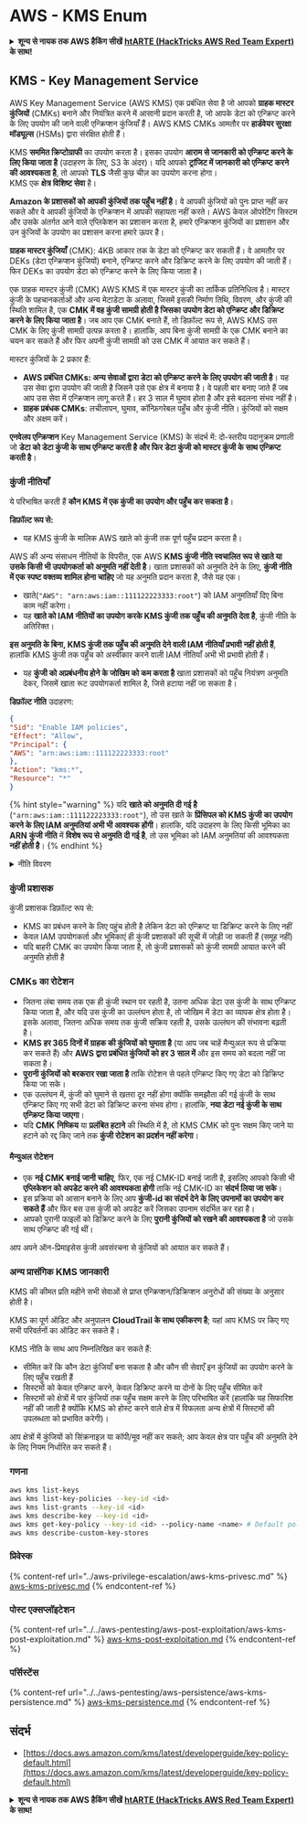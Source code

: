 # AWS - KMS Enum

<details>

<summary><strong>शून्य से नायक तक AWS हैकिंग सीखें</strong> <a href="https://training.hacktricks.xyz/courses/arte"><strong>htARTE (HackTricks AWS Red Team Expert)</strong></a><strong> के साथ!</strong></summary>

HackTricks का समर्थन करने के अन्य तरीके:

* यदि आप चाहते हैं कि आपकी **कंपनी का विज्ञापन HackTricks में दिखाई दे** या **HackTricks को PDF में डाउनलोड करें**, तो [**सब्सक्रिप्शन प्लान्स**](https://github.com/sponsors/carlospolop) देखें!
* [**आधिकारिक PEASS & HackTricks स्वैग**](https://peass.creator-spring.com) प्राप्त करें
* [**The PEASS Family**](https://opensea.io/collection/the-peass-family) की खोज करें, हमारा विशेष [**NFTs**](https://opensea.io/collection/the-peass-family) संग्रह
* 💬 [**Discord समूह**](https://discord.gg/hRep4RUj7f) में **शामिल हों** या [**telegram समूह**](https://t.me/peass) या **Twitter** पर मुझे 🐦 [**@carlospolopm**](https://twitter.com/carlospolopm) **का अनुसरण करें**.
* **HackTricks** के [**github repos**](https://github.com/carlospolop/hacktricks) और [**HackTricks Cloud**](https://github.com/carlospolop/hacktricks-cloud) में PRs सबमिट करके अपनी हैकिंग ट्रिक्स साझा करें.

</details>

## KMS - Key Management Service

AWS Key Management Service (AWS KMS) एक प्रबंधित सेवा है जो आपको **ग्राहक मास्टर कुंजियों** (CMKs) बनाने और नियंत्रित करने में आसानी प्रदान करती है, जो आपके डेटा को एन्क्रिप्ट करने के लिए उपयोग की जाने वाली एन्क्रिप्शन कुंजियाँ हैं। AWS KMS CMKs आमतौर पर **हार्डवेयर सुरक्षा मॉड्यूल्स** (HSMs) द्वारा संरक्षित होती हैं।

KMS **सममित क्रिप्टोग्राफी** का उपयोग करता है। इसका उपयोग **आराम से जानकारी को एन्क्रिप्ट करने के लिए किया जाता है** (उदाहरण के लिए, S3 के अंदर)। यदि आपको **ट्रांजिट में जानकारी को एन्क्रिप्ट करने की आवश्यकता है**, तो आपको **TLS** जैसी कुछ चीज़ का उपयोग करना होगा।\
KMS एक **क्षेत्र विशिष्ट सेवा** है।

**Amazon के प्रशासकों को आपकी कुंजियों तक पहुँच नहीं है**। वे आपकी कुंजियों को पुनः प्राप्त नहीं कर सकते और वे आपकी कुंजियों के एन्क्रिप्शन में आपकी सहायता नहीं करते। AWS केवल ऑपरेटिंग सिस्टम और उसके अंतर्गत आने वाले एप्लिकेशन का प्रशासन करता है, हमारे एन्क्रिप्शन कुंजियों का प्रशासन और उन कुंजियों के उपयोग का प्रशासन करना हमारे ऊपर है।

**ग्राहक मास्टर कुंजियाँ** (CMK): 4KB आकार तक के डेटा को एन्क्रिप्ट कर सकती हैं। वे आमतौर पर DEKs (डेटा एन्क्रिप्शन कुंजियों) बनाने, एन्क्रिप्ट करने और डिक्रिप्ट करने के लिए उपयोग की जाती हैं। फिर DEKs का उपयोग डेटा को एन्क्रिप्ट करने के लिए किया जाता है।

एक ग्राहक मास्टर कुंजी (CMK) AWS KMS में एक मास्टर कुंजी का तार्किक प्रतिनिधित्व है। मास्टर कुंजी के पहचानकर्ताओं और अन्य मेटाडेटा के अलावा, जिसमें इसकी निर्माण तिथि, विवरण, और कुंजी की स्थिति शामिल है, एक **CMK में वह कुंजी सामग्री होती है जिसका उपयोग डेटा को एन्क्रिप्ट और डिक्रिप्ट करने के लिए किया जाता है**। जब आप एक CMK बनाते हैं, तो डिफ़ॉल्ट रूप से, AWS KMS उस CMK के लिए कुंजी सामग्री उत्पन्न करता है। हालांकि, आप बिना कुंजी सामग्री के एक CMK बनाने का चयन कर सकते हैं और फिर अपनी कुंजी सामग्री को उस CMK में आयात कर सकते हैं।

मास्टर कुंजियों के 2 प्रकार हैं:

* **AWS प्रबंधित CMKs: अन्य सेवाओं द्वारा डेटा को एन्क्रिप्ट करने के लिए उपयोग की जाती है**। यह उस सेवा द्वारा उपयोग की जाती है जिसने उसे एक क्षेत्र में बनाया है। वे पहली बार बनाए जाते हैं जब आप उस सेवा में एन्क्रिप्शन लागू करते हैं। हर 3 साल में घुमाव होता है और इसे बदलना संभव नहीं है।
* **ग्राहक प्रबंधक CMKs**: लचीलापन, घुमाव, कॉन्फ़िगरेबल पहुँच और कुंजी नीति। कुंजियों को सक्षम और अक्षम करें।

**एनवेलप एन्क्रिप्शन** Key Management Service (KMS) के संदर्भ में: दो-स्तरीय पदानुक्रम प्रणाली जो **डेटा को डेटा कुंजी के साथ एन्क्रिप्ट करती है और फिर डेटा कुंजी को मास्टर कुंजी के साथ एन्क्रिप्ट करती है**।

### कुंजी नीतियाँ

ये परिभाषित करती हैं **कौन KMS में एक कुंजी का उपयोग और पहुँच कर सकता है**।

**डिफ़ॉल्ट रूप से:**

*   यह KMS कुंजी के मालिक AWS खाते को कुंजी तक पूर्ण पहुँच प्रदान करता है।

AWS की अन्य संसाधन नीतियों के विपरीत, एक AWS **KMS कुंजी नीति स्वचालित रूप से खाते या उसके किसी भी उपयोगकर्ता को अनुमति नहीं देती है**। खाता प्रशासकों को अनुमति देने के लिए, **कुंजी नीति में एक स्पष्ट वक्तव्य शामिल होना चाहिए** जो यह अनुमति प्रदान करता है, जैसे यह एक।

* खाते(`"AWS": "arn:aws:iam::111122223333:root"`) को IAM अनुमतियाँ दिए बिना काम नहीं करेगा।
*   यह **खाते को IAM नीतियों का उपयोग करके KMS कुंजी तक पहुँच की अनुमति देता है**, कुंजी नीति के अतिरिक्त।

**इस अनुमति के बिना, KMS कुंजी तक पहुँच की अनुमति देने वाली IAM नीतियाँ प्रभावी नहीं होती हैं**, हालांकि KMS कुंजी तक पहुँच को अस्वीकार करने वाली IAM नीतियाँ अभी भी प्रभावी होती हैं।
* यह **कुंजी को अप्रबंधनीय होने के जोखिम को कम करता है** खाता प्रशासकों को पहुँच नियंत्रण अनुमति देकर, जिसमें खाता रूट उपयोगकर्ता शामिल है, जिसे हटाया नहीं जा सकता है।

**डिफ़ॉल्ट नीति** उदाहरण:
```json
{
"Sid": "Enable IAM policies",
"Effect": "Allow",
"Principal": {
"AWS": "arn:aws:iam::111122223333:root"
},
"Action": "kms:*",
"Resource": "*"
}
```
{% hint style="warning" %}
यदि **खाते को अनुमति दी गई है** (`"arn:aws:iam::111122223333:root"`), तो उस खाते के **प्रिंसिपल को KMS कुंजी का उपयोग करने के लिए IAM अनुमतियां अभी भी आवश्यक होंगी**। हालांकि, यदि उदाहरण के लिए किसी भूमिका का **ARN** **कुंजी नीति** में **विशेष रूप से अनुमति दी गई है**, तो उस भूमिका को IAM अनुमतियां की आवश्यकता **नहीं होती है**।
{% endhint %}

<details>

<summary>नीति विवरण</summary>

नीति की विशेषताएं:

* JSON आधारित दस्तावेज़
* संसाधन --> प्रभावित संसाधन ( "\*" हो सकते हैं)
* क्रिया --> kms:Encrypt, kms:Decrypt, kms:CreateGrant ... (अनुमतियां)
* प्रभाव --> अनुमति/अस्वीकृति
* प्रिंसिपल --> arn प्रभावित
* शर्तें (वैकल्पिक) --> अनुमतियां देने की शर्त

अनुदान:

* आपके AWS खाते के भीतर अन्य AWS प्रिंसिपल को आपकी अनुमतियां सौंपने की अनुमति देता है। आपको उन्हें AWS KMS APIs का उपयोग करके बनाना होगा। CMK पहचानकर्ता, अनुदान प्राप्तकर्ता प्रिंसिपल और आवश्यक संचालन स्तर (Decrypt, Encrypt, GenerateDataKey...) को इंगित किया जा सकता है।
* अनुदान बनाने के बाद एक GrantToken और एक GratID जारी किए जाते हैं

**पहुंच**:

* **कुंजी नीति** के माध्यम से -- यदि यह मौजूद है, तो यह IAM नीति पर **प्राथमिकता** लेता है
* **IAM नीति** के माध्यम से
* **अनुदान** के माध्यम से

</details>

### कुंजी प्रशासक

कुंजी प्रशासक डिफ़ॉल्ट रूप से:

* KMS का प्रबंधन करने के लिए पहुंच होती है लेकिन डेटा को एन्क्रिप्ट या डिक्रिप्ट करने के लिए नहीं
* केवल IAM उपयोगकर्ता और भूमिकाएं ही कुंजी प्रशासकों की सूची में जोड़ी जा सकती हैं (समूह नहीं)
* यदि बाहरी CMK का उपयोग किया जाता है, तो कुंजी प्रशासकों को कुंजी सामग्री आयात करने की अनुमति होती है

### CMKs का रोटेशन

* जितना लंबा समय तक एक ही कुंजी स्थान पर रहती है, उतना अधिक डेटा उस कुंजी के साथ एन्क्रिप्ट किया जाता है, और यदि उस कुंजी का उल्लंघन होता है, तो जोखिम में डेटा का व्यापक क्षेत्र होता है। इसके अलावा, जितना अधिक समय तक कुंजी सक्रिय रहती है, उसके उल्लंघन की संभावना बढ़ती है।
* **KMS हर 365 दिनों में ग्राहक की कुंजियों को घुमाता है** (या आप जब चाहें मैन्युअल रूप से प्रक्रिया कर सकते हैं) और **AWS द्वारा प्रबंधित कुंजियों को हर 3 साल में** और इस समय को बदला नहीं जा सकता है।
* **पुरानी कुंजियों को बरकरार रखा जाता है** ताकि रोटेशन से पहले एन्क्रिप्ट किए गए डेटा को डिक्रिप्ट किया जा सके।
* एक उल्लंघन में, कुंजी को घुमाने से खतरा दूर नहीं होगा क्योंकि समझौता की गई कुंजी के साथ एन्क्रिप्ट किए गए सभी डेटा को डिक्रिप्ट करना संभव होगा। हालांकि, **नया डेटा नई कुंजी के साथ एन्क्रिप्ट किया जाएगा**।
* यदि **CMK** **निष्क्रिय** या **प्रलंबित हटाने** की स्थिति में है, तो KMS CMK को पुनः सक्षम किए जाने या हटाने को रद्द किए जाने तक **कुंजी रोटेशन का प्रदर्शन नहीं करेगा**।

#### मैन्युअल रोटेशन

* एक **नई CMK बनाई जानी चाहिए**, फिर, एक नई CMK-ID बनाई जाती है, इसलिए आपको किसी भी **एप्लिकेशन को अपडेट करने की आवश्यकता होगी** ताकि नई CMK-ID का **संदर्भ लिया जा सके**।
* इस प्रक्रिया को आसान बनाने के लिए आप **कुंजी-id का संदर्भ देने के लिए उपनामों का उपयोग कर सकते हैं** और फिर बस उस कुंजी को अपडेट करें जिसका उपनाम संदर्भित कर रहा है।
* आपको पुरानी फाइलों को डिक्रिप्ट करने के लिए **पुरानी कुंजियों को रखने की आवश्यकता है** जो उसके साथ एन्क्रिप्ट की गई थीं।

आप अपने ऑन-प्रिमाइसेस कुंजी अवसंरचना से कुंजियों को आयात कर सकते हैं।

### अन्य प्रासंगिक KMS जानकारी

KMS की कीमत प्रति महीने सभी सेवाओं से प्राप्त एन्क्रिप्शन/डिक्रिप्शन अनुरोधों की संख्या के अनुसार होती है।

KMS का पूर्ण ऑडिट और अनुपालन **CloudTrail के साथ एकीकरण है**; यहां आप KMS पर किए गए सभी परिवर्तनों का ऑडिट कर सकते हैं।

KMS नीति के साथ आप निम्नलिखित कर सकते हैं:

* सीमित करें कि कौन डेटा कुंजियाँ बना सकता है और कौन सी सेवाएँ इन कुंजियों का उपयोग करने के लिए पहुँच रखती हैं
* सिस्टमों को केवल एन्क्रिप्ट करने, केवल डिक्रिप्ट करने या दोनों के लिए पहुँच सीमित करें
* सिस्टमों को क्षेत्रों में पार कुंजियों तक पहुँच सक्षम करने के लिए परिभाषित करें (हालांकि यह सिफारिश नहीं की जाती है क्योंकि KMS को होस्ट करने वाले क्षेत्र में विफलता अन्य क्षेत्रों में सिस्टमों की उपलब्धता को प्रभावित करेगी)।

आप क्षेत्रों में कुंजियों को सिंक्रनाइज़ या कॉपी/मूव नहीं कर सकते; आप केवल क्षेत्र पार पहुँच की अनुमति देने के लिए नियम निर्धारित कर सकते हैं।

### गणना
```bash
aws kms list-keys
aws kms list-key-policies --key-id <id>
aws kms list-grants --key-id <id>
aws kms describe-key --key-id <id>
aws kms get-key-policy --key-id <id> --policy-name <name> # Default policy name is "default"
aws kms describe-custom-key-stores
```
### प्रिवेस्क

{% content-ref url="../aws-privilege-escalation/aws-kms-privesc.md" %}
[aws-kms-privesc.md](../aws-privilege-escalation/aws-kms-privesc.md)
{% endcontent-ref %}

### पोस्ट एक्सप्लॉइटेशन

{% content-ref url="../../aws-pentesting/aws-post-exploitation/aws-kms-post-exploitation.md" %}
[aws-kms-post-exploitation.md](../../aws-pentesting/aws-post-exploitation/aws-kms-post-exploitation.md)
{% endcontent-ref %}

### पर्सिस्टेंस

{% content-ref url="../../aws-pentesting/aws-persistence/aws-kms-persistence.md" %}
[aws-kms-persistence.md](../../aws-pentesting/aws-persistence/aws-kms-persistence.md)
{% endcontent-ref %}

## संदर्भ

* [https://docs.aws.amazon.com/kms/latest/developerguide/key-policy-default.html](https://docs.aws.amazon.com/kms/latest/developerguide/key-policy-default.html)

<details>

<summary><strong>शून्य से नायक तक AWS हैकिंग सीखें</strong> <a href="https://training.hacktricks.xyz/courses/arte"><strong>htARTE (HackTricks AWS Red Team Expert)</strong></a><strong> के साथ!</strong></summary>

HackTricks का समर्थन करने के अन्य तरीके:

* यदि आप चाहते हैं कि आपकी **कंपनी का विज्ञापन HackTricks में दिखाई दे** या **HackTricks को PDF में डाउनलोड करें**, तो [**सब्सक्रिप्शन प्लान्स**](https://github.com/sponsors/carlospolop) देखें!
* [**आधिकारिक PEASS & HackTricks स्वैग**](https://peass.creator-spring.com) प्राप्त करें
* [**The PEASS Family**](https://opensea.io/collection/the-peass-family) की खोज करें, हमारा विशेष [**NFTs**](https://opensea.io/collection/the-peass-family) संग्रह
* 💬 [**Discord समूह**](https://discord.gg/hRep4RUj7f) में **शामिल हों** या [**telegram समूह**](https://t.me/peass) में शामिल हों या **Twitter** पर मुझे 🐦 [**@carlospolopm**](https://twitter.com/carlospolopm) **का अनुसरण करें.**
* **HackTricks** के [**github repos**](https://github.com/carlospolop/hacktricks) और [**HackTricks Cloud**](https://github.com/carlospolop/hacktricks-cloud) में PRs सबमिट करके अपनी हैकिंग ट्रिक्स साझा करें।

</details>

